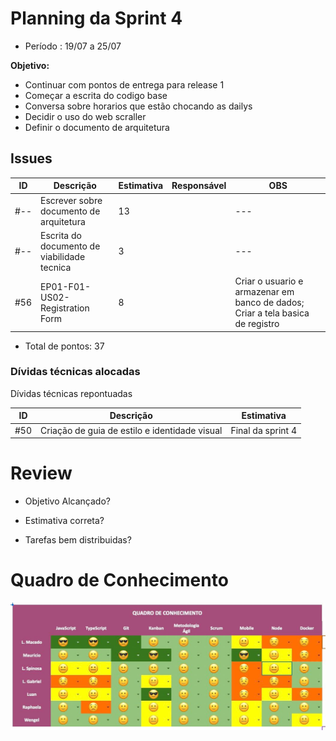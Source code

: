 # Planning da Sprint 4

- Período : 19/07 a 25/07

**Objetivo:**

- Continuar com pontos de entrega para release 1
- Começar a escrita do codigo base
- Conversa sobre horarios que estão chocando as dailys
- Decidir o uso do web scraller
- Definir o documento de arquitetura

## Issues

| ID  | Descrição                                   | Estimativa | Responsável | OBS                                                                            |
| --- | ------------------------------------------- | ---------- | ----------- | ------------------------------------------------------------------------------ |
| #-- | Escrever sobre documento de arquitetura     | 13         |             | ---                                                                            |
| #-- | Escrita do documento de viabilidade tecnica | 3          |             | ---                                                                            |
| #56 | EP01-F01-US02-Registration Form             | 8          |             | Criar o usuario e armazenar em banco de dados; Criar a tela basica de registro |

- Total de pontos: 37

### Dívidas técnicas alocadas

Dívidas técnicas repontuadas

| ID  | Descrição                                     | Estimativa        |
| --- | --------------------------------------------- | ----------------- |
| #50 | Criação de guia de estilo e identidade visual | Final da sprint 4 |

# Review

- Objetivo Alcançado?

- Estimativa correta?

- Tarefas bem distribuidas?

# Quadro de Conhecimento

<img src="../img/gerenciamento/QuadroConhecimento4.jpeg">
